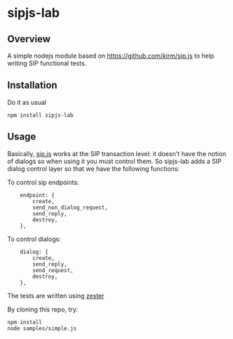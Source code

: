 # sipjs-lab

## Overview

A simple nodejs module based on https://github.com/kirm/sip.js to help writing SIP functional tests.

## Installation

Do it as usual
```
npm install sipjs-lab
```

## Usage

Basically, [sip.js](https://github.com/kirm/sip.js) works at the SIP transaction level: it doesn't have the notion of dialogs so when using it you must control them.
So sipjs-lab adds a SIP dialog control layer so that we have the following functions:

To control sip endpoints:
```
    endpoint: {
        create,
        send_non_dialog_request,
        send_reply,
        destroy,
    }, 
```

To control dialogs:
```
    dialog: {
        create,
        send_reply,
        send_request,
        destroy,
    },
```

The tests are written using [zester](https://github.com/MayamaTakeshi/zester)

By cloning this repo, try:

```
npm install
node samples/simple.js
```
